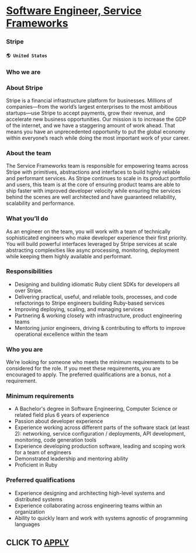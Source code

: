 # [Software Engineer, Service Frameworks](https://www.remotewlb.com/apply/software-engineer-service-frameworks-66715)  
### Stripe  
#### `🌎 United States`  

### **Who we are**

###  **About Stripe**

Stripe is a financial infrastructure platform for businesses. Millions of companies—from the world’s largest enterprises to the most ambitious startups—use Stripe to accept payments, grow their revenue, and accelerate new business opportunities. Our mission is to increase the GDP of the internet, and we have a staggering amount of work ahead. That means you have an unprecedented opportunity to put the global economy within everyone’s reach while doing the most important work of your career.

###  **About the team**

The Service Frameworks team is responsible for empowering teams across Stripe with primitives, abstractions and interfaces to build highly reliable and performant services. As Stripe continues to scale in its product portfolio and users, this team is at the core of ensuring product teams are able to ship faster with improved developer velocity while ensuring the services behind the scenes are well architected and have guaranteed reliability, scalability and performance.

###  **What you’ll do**

As an engineer on the team, you will work with a team of technically sophisticated engineers who make developer experience their first priority. You will build powerful interfaces leveraged by Stripe services at scale abstracting complexities like async processing, monitoring, deployment while keeping them highly available and performant.

### Responsibilities

  * Designing and building idiomatic Ruby client SDKs for developers all over Stripe.
  * Delivering practical, useful, and reliable tools, processes, and code refactorings to Stripe engineers building Ruby-based services
  * Improving deploying, scaling, and managing services
  * Partnering & working closely with infrastructure, product engineering teams
  * Mentoring junior engineers, driving & contributing to efforts to improve operational excellence within the team

### **Who you are**

We’re looking for someone who meets the minimum requirements to be considered for the role. If you meet these requirements, you are encouraged to apply. The preferred qualifications are a bonus, not a requirement.

###  **Minimum requirements**

  * A Bachelor's degree in Software Engineering, Computer Science or related field plus 6 years of experience
  * Passion about developer experience
  * Experience working across different parts of the software stack (at least 2): networking, service configuration / deployments, API development, monitoring, code generation tools 
  * Experience developing production software, leading and scoping work for a team of engineers
  * Demonstrated leadership and mentoring ability
  * Proficient in Ruby

### **Preferred qualifications**

  * Experience designing and architecting high-level systems and distributed systems
  * Experience collaborating across engineering teams within an organization
  * Ability to quickly learn and work with systems agnostic of programming languages

  
## CLICK TO [APPLY](https://www.remotewlb.com/apply/software-engineer-service-frameworks-66715)

